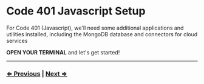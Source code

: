# Code 401 Javascript Setup

For Code 401 (Javascript), we'll need some additional applications and utilities installed, including the MongoDB database and connectors for cloud services

**OPEN YOUR TERMINAL** and let's get started!

---

### [⇐ Previous](../README.md) | [Next ⇒](./1-httpie.md)
